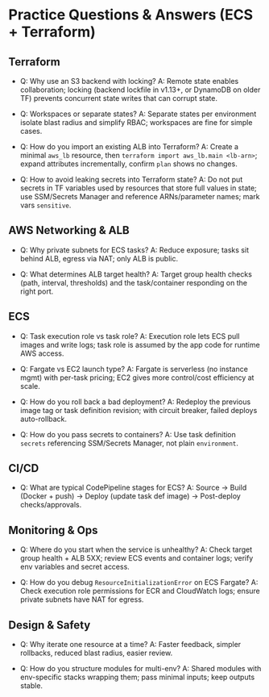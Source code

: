 # Practice Questions & Answers (ECS + Terraform)

## Terraform

- Q: Why use an S3 backend with locking?
  A: Remote state enables collaboration; locking (backend lockfile in v1.13+, or DynamoDB on older TF) prevents concurrent state writes that can corrupt state.

- Q: Workspaces or separate states?
  A: Separate states per environment isolate blast radius and simplify RBAC; workspaces are fine for simple cases.

- Q: How do you import an existing ALB into Terraform?
  A: Create a minimal `aws_lb` resource, then `terraform import aws_lb.main <lb-arn>`; expand attributes incrementally, confirm `plan` shows no changes.

- Q: How to avoid leaking secrets into Terraform state?
  A: Do not put secrets in TF variables used by resources that store full values in state; use SSM/Secrets Manager and reference ARNs/parameter names; mark vars `sensitive`.

## AWS Networking & ALB

- Q: Why private subnets for ECS tasks?
  A: Reduce exposure; tasks sit behind ALB, egress via NAT; only ALB is public.

- Q: What determines ALB target health?
  A: Target group health checks (path, interval, thresholds) and the task/container responding on the right port.

## ECS

- Q: Task execution role vs task role?
  A: Execution role lets ECS pull images and write logs; task role is assumed by the app code for runtime AWS access.

- Q: Fargate vs EC2 launch type?
  A: Fargate is serverless (no instance mgmt) with per-task pricing; EC2 gives more control/cost efficiency at scale.

- Q: How do you roll back a bad deployment?
  A: Redeploy the previous image tag or task definition revision; with circuit breaker, failed deploys auto-rollback.

- Q: How do you pass secrets to containers?
  A: Use task definition `secrets` referencing SSM/Secrets Manager, not plain `environment`.

## CI/CD

- Q: What are typical CodePipeline stages for ECS?
  A: Source → Build (Docker + push) → Deploy (update task def image) → Post-deploy checks/approvals.

## Monitoring & Ops

- Q: Where do you start when the service is unhealthy?
  A: Check target group health + ALB 5XX; review ECS events and container logs; verify env variables and secret access.

- Q: How do you debug `ResourceInitializationError` on ECS Fargate?
  A: Check execution role permissions for ECR and CloudWatch logs; ensure private subnets have NAT for egress.

## Design & Safety

- Q: Why iterate one resource at a time?
  A: Faster feedback, simpler rollbacks, reduced blast radius, easier review.

- Q: How do you structure modules for multi-env?
  A: Shared modules with env-specific stacks wrapping them; pass minimal inputs; keep outputs stable.
